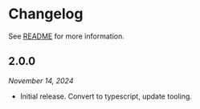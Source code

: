 # Changelog

See [README](https://github.com/frattaro/react-signature-canvas#readme) for more information.

## 2.0.0

_November 14, 2024_

- Initial release. Convert to typescript, update tooling.


